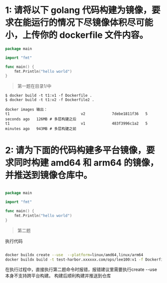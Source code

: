 # 1: 请将以下 golang 代码构建为镜像，要求在能运行的情况下尽镜像体积尽可能小，上传你的 dockerfile 文件内容。

```go
package main

import "fmt"

func main() {
    fmt.Println("hello world")
}


```

> 第一题在目录1/中

```bsh
$ docker build -t t1:v1 -f Dockerfile .
$ docker build -t t1:v2 -f Dockerfile2 .

docker images 输出：
t1                                v2            7debe1811f36   5 seconds ago   126MB # 多层构建之后
t1                                v1            483f3996c1a2   5 minutes ago   943MB # 多层构建之前
```

# 2: 请为下面的代码构建多平台镜像，要求同时构建 amd64 和 arm64 的镜像，并推送到镜像仓库中。

```go

package main

import "fmt"

func main() {
	fmt.Println("hello world")
}

```

> 第二题

执行代码 

```bash

docker buildx create --use  --platform=linux/amd64,linux/arm64
docker buildx build -t test-harbor.xxxxxx.com/ops/lee100:v1 -f Dockerfile . --push

```

在执行过程中，直接执行第二题命令时报错，报错建议里需要执行create --use 本身不支持跨平台构建。
构建后顺利构建并推送到仓库
